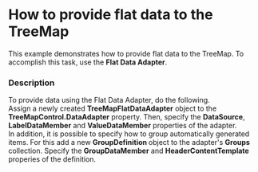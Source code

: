 # How to provide flat data to the TreeMap


This example demonstrates how to provide flat data to the TreeMap. To accomplish this task, use the <strong>Flat Data Adapter</strong>.


<h3>Description</h3>

To provide data using the Flat&nbsp;Data Adapter, do the following.<br />Assign a newly created <strong>TreeMapFlatDataAdapter</strong> object to the <strong>TreeMapControl.DataAdapter</strong> property. Then, specify the <strong>DataSource</strong>, <strong>LabelDataMember</strong> and&nbsp;<strong>ValueDataMember</strong> properties of the adapter.<br />In addition, it is possible to specify how to group automatically generated items. For this add a new <strong>GroupDefinition </strong>object to the adapter's&nbsp;<strong>Groups </strong>collection. Specify the <strong>GroupDataMember</strong> and <strong>HeaderContentTemplate</strong> properies of the definition.

<br/>


